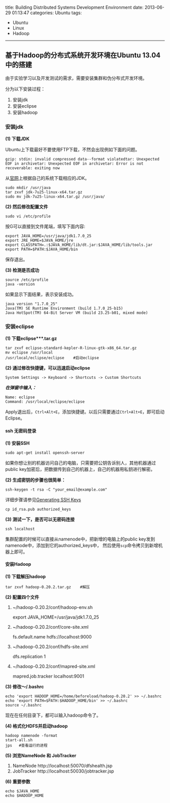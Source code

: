 title: Building Distributed Systems Development Environment
date: 2013-06-29 01:13:47
categories: Ubuntu
tags: 
- Ubuntu
- Linux
- Hadoop
---

## 基于Hadoop的分布式系统开发环境在Ubuntu 13.04中的搭建

由于实验学习以及开发测试的需求，需要安装集群和伪分布式开发环境。

分为以下安装过程：

1. 安装jdk
2. 安装eclipse
3. 安装hadoop

<!-- more -->

### 安装jdk

__(1) 下载JDK__

Ubuntu上下载最好不要使用FTP下载，不然会出现例如下面的问题。

    gzip: stdin: invalid compressed data--format violatedtar: Unexpected EOF in archivetar: Unexpected EOF in archivetar: Error is not recoverable: exiting now

从[官网](http://www.oracle.com/technetwork/java/javase/downloads/jdk7-downloads-1880260.html)上根据自己的系统下载相应的JDK。

    sudo mkdir /usr/java
    tar zxvf jdk-7u25-linux-x64.tar.gz
    sudo mv jdk-7u25-linux-x64.tar.gz /usr/java/

__(2) 然后修改配置文件__

    sudo vi /etc/profile

按G可以直接到文件尾端，填写下面内容:

    export JAVA_HOME=/usr/java/jdk1.7.0_25
    export JRE_HOME=$JAVA_HOME/jre
    export CLASSPATH=.:$JAVA_HOME/lib/dt.jar:$JAVA_HOME/lib/tools.jar
    export PATH=$PATH:$JAVA_HOME/bin

保存退出。

__(3) 检测是否成功__ 

    source /etc/profile
    java -version

如果显示下面结果，表示安装成功。

    java version "1.7.0_25"
    Java(TM) SE Runtime Environment (build 1.7.0_25-b15)
    Java HotSpot(TM) 64-Bit Server VM (build 23.25-b01, mixed mode)

### 安装eclipse

__(1) 下载eclipse***.tar.gz__

    tar zxvf eclipse-standard-kepler-R-linux-gtk-x86_64.tar.gz
    mv eclipse /usr/local
    /usr/local/eclipse/eclipse    #启动eclipse

__(2) 通过修改快捷键，可以迅速启动eclipse__

    System Settings -> Keyboard -> Shortcuts -> Custom Shortcuts

___在弹窗中输入：___

    Name: eclipse
    Command: /usr/local/eclipse/eclipse

Apply退出后，`Ctrl+Alt+E`，添加快捷键。以后只需要通过`Ctrl+Alt+E`，即可启动Eclipse。
    
#### ssh 无密码登录

__(1) 安装SSH__
    
    sudo apt-get install openssh-server

如果你想让别的机器访问自己的电脑，只需要把公钥告诉别人，其他机器通过public key加密后，把数据传到自己的机器上，自己的机器用私钥进行解密。

__(2) 生成密钥的步骤也很简单：__
    
    ssh-keygen -t rsa -C "your_email@example.com"

详细步骤请参见[Generating SSH Keys](//help.github.com/articles/generating-ssh-keys)

    cp id_rsa.pub authorized_keys

__(3) 测试一下，是否可以无密码连接__

    ssh localhost

集群配置的时候可以直接从namenode中，把新增的电脑上的public key发到namenode中，添加到它的authorized_keys中，
然后使用`scp`命令拷贝到新增机器上即可。

#### 安装Hadoop

__(1) 下载解压hadoop__

    tar zxvf hadoop-0.20.2.tar.gz    #解压


__(2) 配置四个文件__

1) ~/hadoop-0.20.2/conf/hadoop-env.sh

    export JAVA_HOME=/usr/java/jdk1.7.0_25

2) ~/hadoop-0.20.2/conf/core-site.xml

    <configuration> 
      <property>
        <name>fs.default.name</name>
        <value>hdfs://localhost:9000</value>
      </property>
    </configuration>

3) ~/hadoop-0.20.2/conf/hdfs-site.xml

    <configuration>
      <property>
        <name>dfs.replication</name>
        <value>1</value>
      </property>
    </configuration>

4) ~/hadoop-0.20.2/conf/mapred-site.xml

    <configuration>
      <property>
        <name>mapred.job.tracker</name>
        <value>localhost:9001</value>
      </property>
    </configuration>

__(3) 修改～/.bashrc__

    echo 'export HADOOP_HOME=/home/beforeload/hadoop-0.20.2' >> ~/.bashrc
    echo 'export PATH=$PATH:$HADOOP_HOME/bin' >> ~/.bashrc
    source ~/.bashrc

现在在任何目录下，都可以输入hadoop命令了。

__(4) 格式化HDFS并启动hadoop__

    hadoop namenode -format
    start-all.sh
    jps   #查看运行的进程

__(5) 浏览NameNode 和 JobTracker__

1. NameNode http://localhost:50070/dfshealth.jsp
2. JobTracker http://localhost:50030/jobtracker.jsp

__(6) 重要参数__

    echo $JAVA_HOME     
    echo $HADOOP_HOME

